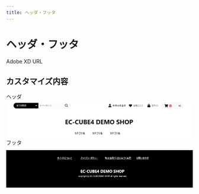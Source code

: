 ```yaml
---
title: ヘッダ・フッタ
---
```


# ヘッダ・フッタ

Adobe XD URL

## カスタマイズ内容  
ヘッダ  
![ヘッダ](img/ヘッダ.png)
フッタ  
![フッタ](img/フッタ.png)

